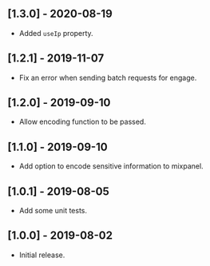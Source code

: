 ## [1.3.0] - 2020-08-19

- Added `useIp` property.

## [1.2.1] - 2019-11-07

- Fix an error when sending batch requests for engage.

## [1.2.0] - 2019-09-10

- Allow encoding function to be passed.

## [1.1.0] - 2019-09-10

- Add option to encode sensitive information to mixpanel.

## [1.0.1] - 2019-08-05

- Add some unit tests.

## [1.0.0] - 2019-08-02

- Initial release.
